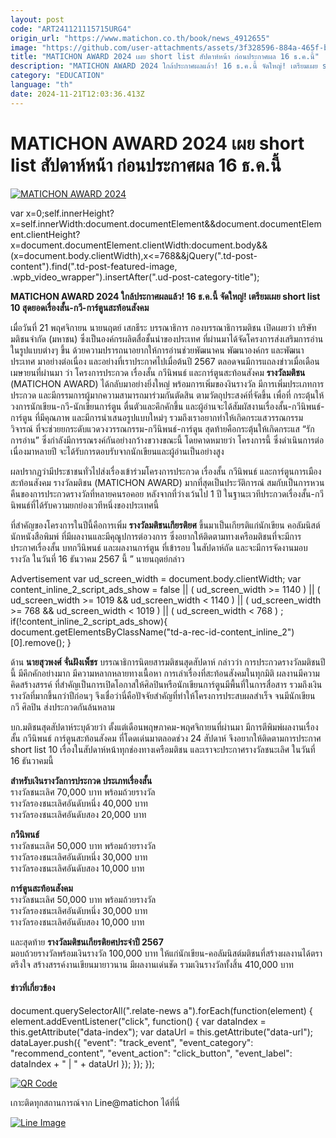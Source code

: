```yaml
---
layout: post
code: "ART241121115715URG4"
origin_url: "https://www.matichon.co.th/book/news_4912655"
image: "https://github.com/user-attachments/assets/3f328596-884a-465f-b5e0-96188eb9b031"
title: "MATICHON AWARD 2024 เผย short list สัปดาห์หน้า ก่อนประกาศผล 16 ธ.ค.นี้"
description: "MATICHON AWARD 2024 ใกล้ประกาศผลแล้ว! 16 ธ.ค.นี้ จัดใหญ่! เตรียมเผย short list 10 สุดยอดเรื่องสั้น-กวี-การ์ตูนสะท้อนสังคม"
category: "EDUCATION"
language: "th"
date: 2024-11-21T12:03:36.413Z
---
```


# MATICHON AWARD 2024 เผย short list สัปดาห์หน้า ก่อนประกาศผล 16 ธ.ค.นี้

[![](https://www.matichon.co.th/wp-content/uploads/2024/11/MATICHON-AWARD-2024-728x548.jpg "MATICHON AWARD 2024")](https://www.matichon.co.th/wp-content/uploads/2024/11/MATICHON-AWARD-2024.jpg)

var x=0;self.innerHeight?x=self.innerWidth:document.documentElement&&document.documentElement.clientHeight?x=document.documentElement.clientWidth:document.body&&(x=document.body.clientWidth),x<=768&&jQuery(".td-post-content").find(".td-post-featured-image, .wpb\_video\_wrapper").insertAfter(".ud-post-category-title");

**MATICHON AWARD 2024 ใกล้ประกาศผลแล้ว! 16 ธ.ค.นี้ จัดใหญ่! เตรียมเผย short list 10 สุดยอดเรื่องสั้น-กวี-การ์ตูนสะท้อนสังคม**

เมื่อวันที่ 21 พฤศจิกายน นายนฤตย์ เสกธีระ บรรณาธิการ กองบรรณาธิการมติชน เปิดเผยว่า บริษัท มติชนจำกัด (มหาชน) ซึ่งเป็นองค์กรผลิตสื่อชั้นนำของประเทศ ที่ผ่านมาได้จัดโครงการส่งเสริมการอ่านในรูปแบบต่างๆ ขึ้น ด้วยความปรารถนาอยากให้การอ่านช่วยพัฒนาคน พัฒนาองค์กร และพัฒนาประเทศ มาอย่างต่อเนื่อง และอย่างที่เราประกาศไปเมื่อต้นปี 2567 ตลอดจนมีการแถลงข่าวเมื่อเดือนเมษายนที่ผ่านมา ว่า โครงการประกวด เรื่องสั้น กวีนิพนธ์ และการ์ตูนสะท้อนสังคม **รางวัลมติชน** (MATICHON AWARD) ได้กลับมาอย่างยิ่งใหญ่ พร้อมการเพิ่มของงินรางวัล มีการเพิ่มประเภทการประกวด และมีกรรมการผู้มากความสามารถมาร่วมกันตัดสิน ตามวัตถุประสงค์ที่จัดขึ้น เพื่อที่ กระตุ้นให้วงการนักเขียน-กวี-นักเขียนการ์ตูน ตื่นตัวและคึกคักขึ้น และผู้อ่านจะได้สัมผัสงานเรื่องสั้น-กวีนิพนธ์-การ์ตูน ที่มีคุณภาพ และมีการนำเสนอรูปแบบใหม่ๆ รวมถึงเราอยากทำให้เกิดกระแสวรรณกรรมวิจารณ์ ที่จะช่วยยกระดับแวดวงวรรณกรรม-กวีนิพนธ์-การ์ตูน สุดท้ายคือกระตุ้นให้เกิดกระแส “รักการอ่าน” ซึ่งกำลังมีการรณรงค์กันอย่างกว้างขวางขณะนี้ โดยคาดหมายว่า โครงการนี้ ซึ่งดำเนินการต่อเนื่องมาหลายปี จะได้รับการตอบรับจากนักเขียนและผู้อ่านเป็นอย่างสูง

ผลปรากฏว่ามีประชาชนทั่วไปส่งเรื่องเข้าร่วมโครงการประกวด เรื่องสั้น กวีนิพนธ์ และการ์ตูนการเมืองสะท้อนสังคม รางวัลมติชน (MATICHON AWARD) มากที่สุดเป็นประวัติการณ์ สมกับเป็นการหวนคืนของการประกวดรางวัลที่หลายคนรอคอย หลังจากที่ว่างเว้นไป 1 ปี ในฐานะเวทีประกวดเรื่องสั้น-กวีนิพนธ์ที่ได้รับความยกย่องเวทีหนึ่งของประเทศนี้

ที่สำคัญของโครงการในปีนี้คือการเพิ่ม **รางวัลมติชนเกียรติยศ** ขึ้นมาเป็นเกียรติแก่นักเขียน คอลัมนิสต์ นักหนังสือพิมพ์ ที่มีผลงานและมีคุณูปการต่อวงการ ซึ่งอยากให้ติดตามทางเครือมติชนที่จะมีการประกาศเรื่องสั้น บทกวีนิพนธ์ และผลงานการ์ตูน ที่เข้ารอบ ในสัปดาห์ถัด และจะมีการจัดงานมอบรางวัล ในวันที่ 16 ธันวาคม 2567 นี้ ” นายนฤตย์กล่าว

Advertisement var ud\_screen\_width = document.body.clientWidth; var content\_inline\_2\_script\_ads\_show = false || ( ud\_screen\_width >= 1140 ) || ( ud\_screen\_width >= 1019 && ud\_screen\_width < 1140 ) || ( ud\_screen\_width >= 768 && ud\_screen\_width < 1019 ) || ( ud\_screen\_width < 768 ) ; if(!content\_inline\_2\_script\_ads\_show){ document.getElementsByClassName("td-a-rec-id-content\_inline\_2")\[0\].remove(); }

ด้าน **นายสุวพงศ์ จั่นฝังเพ็ชร** บรรณาธิการนิตยสารมติชนสุดสัปดาห์ กล่าวว่า การประกวดรางวัลมติชนปีนี้ มีคึกคักอย่างมาก มีความหลากหลายทางเนื้อหา การเล่าเรื่องที่สะท้อนสังคมในทุกมิติ ผลงานมีความคิดสร้างสรรค์ ที่สำคัญเป็นการเปิดโอกาสให้ศิลปินหรือนักเขียนการ์ตูนมีพื้นที่ในการสื่อสาร รวมถึงเงินรางวัลที่มากขึ้นกว่าปีก่อนๆ จึงเชื่อว่านี่คือปัจจัยสำคัญที่ทำให้โครงการประสบผลสำเร็จ จนมีนักเขียน กวี ศิลปิน ส่งประกวดกันล้นหลาม

บก.มติชนสุดสัปดาห์ระบุด้วยว่า ตั้งแต่เดือนพฤษภาคม-พฤศจิกายนที่ผ่านมา มีการตีพิมพ์ผลงานเรื่องสั้น กวีนิพนธ์ การ์ตูนสะท้อนสังคม ที่โดดเด่นมาตลอดช่วง 24 สัปดาห์ จึงอยากให้ติดตามการประกาศ short list 10 เรื่องในสัปดาห์หน้าทุกช่องทางเครือมติชน และเราจะประกาศรางวัลชนะเลิศ ในวันที่ 16 ธันวาคมนี้

**สำหรับเงินรางวัลการประกวด ประเภทเรื่องสั้น**  
รางวัลชนะเลิศ 70,000 บาท พร้อมถ้วยรางวัล  
รางวัลรองชนะเลิศอันดับหนึ่ง 40,000 บาท  
รางวัลรองชนะเลิศอันดับสอง 20,000 บาท

**กวีนิพนธ์**  
รางวัลชนะเลิศ 50,000 บาท พร้อมถ้วยรางวัล  
รางวัลรองชนะเลิศอันดับหนึ่ง 30,000 บาท  
รางวัลรองชนะเลิศอันดับสอง 10,000 บาท

**การ์ตูนสะท้อนสังคม**  
รางวัลชนะเลิศ 50,000 บาท พร้อมถ้วยรางวัล  
รางวัลรองชนะเลิศอันดับหนึ่ง 30,000 บาท  
รางวัลรองชนะเลิศอันดับสอง 10,000 บาท

และสุดท้าย **รางวัลมติชนเกียรติยศประจำปี 2567**  
มอบถ้วยรางวัลพร้อมเงินรางวัล 100,000 บาท ให้แก่นักเขียน-คอลัมนิสต์มติชนที่สร้างผลงานได้ตราตรึงใจ สร้างสรรค์งานเขียนมายาวนาน มีผลงานเด่นชัด รวมเงินรางวัลทั้งสิ้น 410,000 บาท

#### ข่าวที่เกี่ยวข้อง

document.querySelectorAll(".relate-news a").forEach(function(element) { element.addEventListener("click", function() { var dataIndex = this.getAttribute("data-index"); var dataUrl = this.getAttribute("data-url"); dataLayer.push({ "event": "track\_event", "event\_category": "recommend\_content", "event\_action": "click\_button", "event\_label": dataIndex + " | " + dataUrl }); }); });

[![QR Code](https://www.matichon.co.th/wp-content/uploads/2023/07/wob1371z.jpg)](https://lin.ee/ht0nDxX)

เกาะติดทุกสถานการณ์จาก Line@matichon ได้ที่นี่

[![Line Image](https://www.matichon.co.th/wp-content/uploads/2023/07/th.png)](https://lin.ee/ht0nDxX)